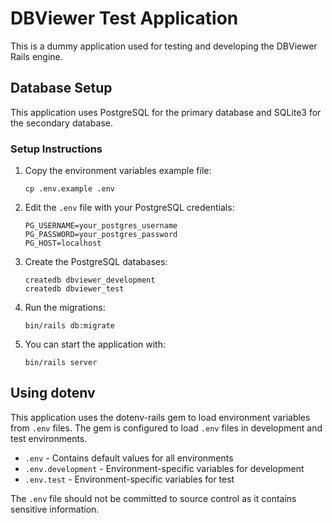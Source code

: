 # DBViewer Test Application

This is a dummy application used for testing and developing the DBViewer Rails engine.

## Database Setup

This application uses PostgreSQL for the primary database and SQLite3 for the secondary database.

### Setup Instructions

1. Copy the environment variables example file:

   ```
   cp .env.example .env
   ```

2. Edit the `.env` file with your PostgreSQL credentials:

   ```
   PG_USERNAME=your_postgres_username
   PG_PASSWORD=your_postgres_password
   PG_HOST=localhost
   ```

3. Create the PostgreSQL databases:

   ```
   createdb dbviewer_development
   createdb dbviewer_test
   ```

4. Run the migrations:

   ```
   bin/rails db:migrate
   ```

5. You can start the application with:
   ```
   bin/rails server
   ```

## Using dotenv

This application uses the dotenv-rails gem to load environment variables from `.env` files. The gem is configured to load `.env` files in development and test environments.

- `.env` - Contains default values for all environments
- `.env.development` - Environment-specific variables for development
- `.env.test` - Environment-specific variables for test

The `.env` file should not be committed to source control as it contains sensitive information.
